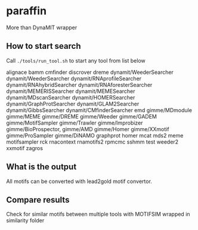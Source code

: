 # paraffin
More than DynaMIT wrapper

## How to start search
Call `./tools/run_tool.sh` to start any tool from list below

alignace
bamm
cmfinder
discrover
dreme
dynamit/WeederSearcher
dynamit/WeederSearcher
dynamit/RNAprofileSearcher
dynamit/RNAhybridSearcher
dynamit/RNAforesterSearcher
dynamit/MEMERISSearcher
dynamit/MEMESearcher
dynamit/MDscanSearcher
dynamit/HOMERSearcher
dynamit/GraphProtSearcher
dynamit/GLAM2Searcher
dynamit/GibbsSearcher
dynamit/CMfinderSearcher
emd
gimme/MDmodule
gimme/MEME
gimme/DREME
gimme/Weeder
gimme/GADEM
gimme/MotifSampler
gimme/Trawler
gimme/Improbizer
gimme/BioProspector,
gimme/AMD
gimme/Homer
gimme/XXmotif
gimme/ProSampler
gimme/DiNAMO
graphprot
homer
mcat
mds2
meme
motifsampler
rck
rnacontext
rnamotifs2
rpmcmc
sshmm
test
weeder2
xxmotif
zagros

## What is the output
All motifs can be converted with lead2gold motif convertor.

## Compare results
Check for similar motifs between multiple tools with MOTIFSIM wrapped in similarity folder
